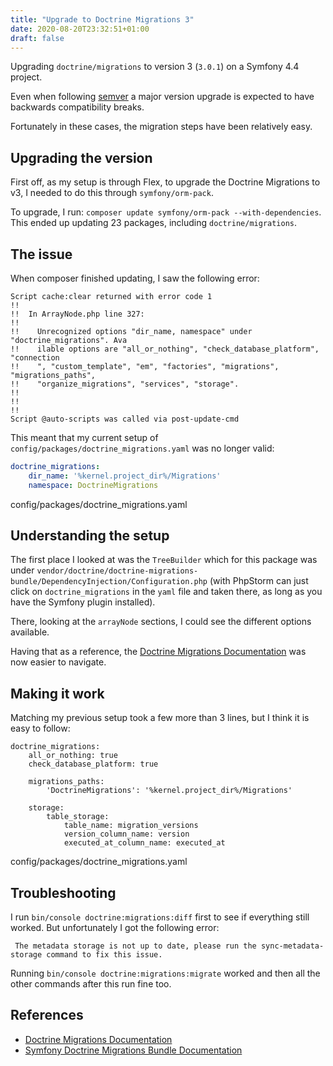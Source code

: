 ```yaml
---
title: "Upgrade to Doctrine Migrations 3"
date: 2020-08-20T23:32:51+01:00
draft: false
---
```


Upgrading `doctrine/migrations` to version 3 (`3.0.1`) on a Symfony 4.4 project.

Even when following [semver](https://semver.org) a major version upgrade is expected to have backwards compatibility breaks.

Fortunately in these cases, the migration steps have been relatively easy.

## Upgrading the version

First off, as my setup is through Flex, to upgrade the Doctrine Migrations to v3, I needed to do this through `symfony/orm-pack`.

To upgrade, I run: `composer update symfony/orm-pack --with-dependencies`.
This ended up updating 23 packages, including `doctrine/migrations`.

## The issue

When composer finished updating, I saw the following error:

```
Script cache:clear returned with error code 1
!!  
!!  In ArrayNode.php line 327:
!!                                                                                 
!!    Unrecognized options "dir_name, namespace" under "doctrine_migrations". Ava  
!!    ilable options are "all_or_nothing", "check_database_platform", "connection  
!!    ", "custom_template", "em", "factories", "migrations", "migrations_paths",   
!!    "organize_migrations", "services", "storage".                                
!!                                                                                 
!!  
!!  
Script @auto-scripts was called via post-update-cmd
```

This meant that my current setup of `config/packages/doctrine_migrations.yaml` was no longer valid:

```yaml
doctrine_migrations:
    dir_name: '%kernel.project_dir%/Migrations'
    namespace: DoctrineMigrations
```
config/packages/doctrine_migrations.yaml

## Understanding the setup

The first place I looked at was the `TreeBuilder` which for this package was under `vendor/doctrine/doctrine-migrations-bundle/DependencyInjection/Configuration.php` (with PhpStorm can just click on `doctrine_migrations` in the `yaml` file and taken there, as long as you have the Symfony plugin installed).

There, looking at the `arrayNode` sections, I could see the different options available.

Having that as a reference, the [Doctrine Migrations Documentation](https://www.doctrine-project.org/projects/doctrine-migrations/en/3.0/reference/configuration.html#configuration) was now easier to navigate.

## Making it work

Matching my previous setup took a few more than 3 lines, but I think it is easy to follow:


```
doctrine_migrations:
    all_or_nothing: true
    check_database_platform: true

    migrations_paths:
        'DoctrineMigrations': '%kernel.project_dir%/Migrations'

    storage:
        table_storage:
            table_name: migration_versions
            version_column_name: version
            executed_at_column_name: executed_at
```
config/packages/doctrine_migrations.yaml


## Troubleshooting

I run `bin/console doctrine:migrations:diff` first to see if everything still worked. But unfortunately I got the following error:

```
 The metadata storage is not up to date, please run the sync-metadata-storage command to fix this issue.
```

Running `bin/console doctrine:migrations:migrate` worked and then all the other commands after this run fine too.

## References

* [Doctrine Migrations Documentation](https://www.doctrine-project.org/projects/doctrine-migrations/en/3.0/reference/configuration.html#configuration)
* [Symfony Doctrine Migrations Bundle Documentation](https://symfony.com/doc/3.0.x/bundles/DoctrineMigrationsBundle/index.html)
